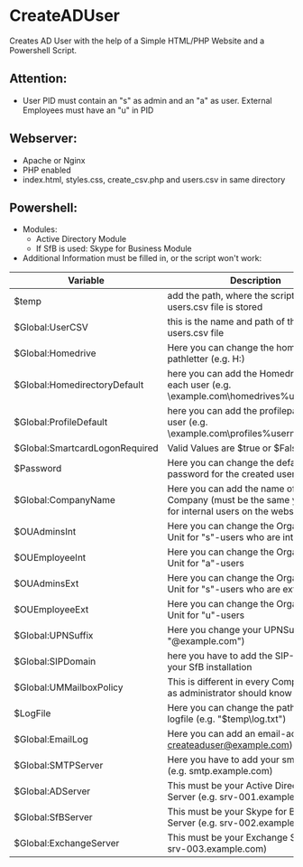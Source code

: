 # CreateADUser
Creates AD User with the help of a Simple HTML/PHP Website and a Powershell Script.

## Attention: ##
- User PID must contain an "s" as admin and an "a" as user. External Employees must have an "u" in PID

## Webserver: ##
- Apache or Nginx
- PHP enabled
- index.html, styles.css, create_csv.php and users.csv in same directory

## Powershell: ##
- Modules:
  - Active Directory Module
  - If SfB is used: Skype for Business Module
- Additional Information must be filled in, or the script won't work:

|Variable                       | Description|
|-------------                  | -------------|
|$temp                          | add the path, where the script and users.csv file is stored|
|$Global:UserCSV                | this is the name and path of the users.csv file|
|$Global:Homedrive              | Here you can change the homedrive pathletter (e.g. H:)|
|$Global:HomedirectoryDefault   | here you can add the Homedrivepath for each user (e.g. \\example.com\homedrives\%username%)|
|$Global:ProfileDefault         | here you can add the profilepath for each user (e.g. \\example.com\profiles\%username%)|
|$Global:SmartcardLogonRequired | Valid Values are $true or $False|
|$Password                      | Here you can change the default password for the created users|
|$Global:CompanyName            | Here you can add the name of your Company (must be the same you fill in for internal users on the website!)|
|$OUAdminsInt                   | Here you can change the Organizational Unit for "s"-users who are internals
|$OUEmployeeInt                 | Here you can change the Organizational Unit for "a"-users
|$OUAdminsExt                   | Here you can change the Organizational Unit for "s"-users who are externals
|$OUEmployeeExt                 | Here you can change the Organizational Unit for "u"-users
|$Global:UPNSuffix              | Here you change your UPNSuffix (e.g. "@example.com")|
|$Global:SIPDomain              | here you have to add the SIP-Domain of your SfB installation|
|$Global:UMMailboxPolicy        | This is different in every Company, you as administrator should know this.|
|$LogFile                       | Here you can change the path of your logfile (e.g. "$temp\log.txt")|
|$Global:EmailLog               | Here you can add an email-account (e.g. createaduser@example.com)|
|$Global:SMTPServer             | Here you have to add your smtp server (e.g. smtp.example.com)|
|$Global:ADServer               | This must be your Active Directory Server (e.g. srv-001.example.com)|
|$Global:SfBServer              | This must be your Skype for Business Server (e.g. srv-002.example.com)|
|$Global:ExchangeServer         | This must be your Exchange Server (e.g. srv-003.example.com)|
